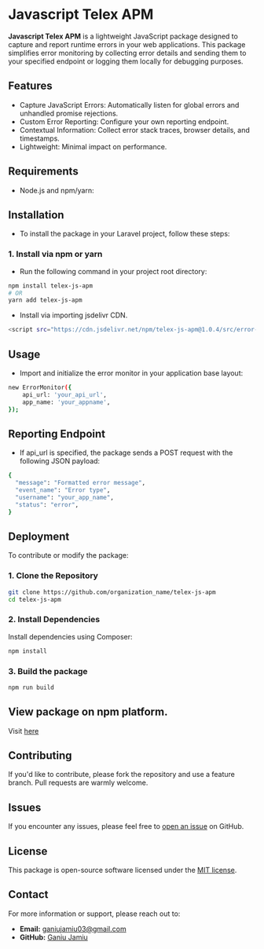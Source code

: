 # Javascript Telex APM

**Javascript Telex APM** is a lightweight JavaScript package designed to capture and report runtime errors in your web applications. This package simplifies error monitoring by collecting error details and sending them to your specified endpoint or logging them locally for debugging purposes.


## Features

- Capture JavaScript Errors: Automatically listen for global errors and unhandled promise rejections.
- Custom Error Reporting: Configure your own reporting endpoint.
- Contextual Information: Collect error stack traces, browser details, and timestamps.
- Lightweight: Minimal impact on performance.


## Requirements

- Node.js and npm/yarn:


## Installation

- To install the package in your Laravel project, follow these steps:

### 1. Install via npm or yarn

- Run the following command in your project root directory:

```bash
npm install telex-js-apm
# OR
yarn add telex-js-apm
```

- Install via importing jsdelivr CDN.

```bash
<script src="https://cdn.jsdelivr.net/npm/telex-js-apm@1.0.4/src/error-monitor.js"></script>
```


## Usage

- Import and initialize the error monitor in your application base layout:

```bash
new ErrorMonitor({
    api_url: 'your_api_url',
    app_name: 'your_appname',
});
```


## Reporting Endpoint

- If api_url is specified, the package sends a POST request with the following JSON payload:

```bash
{
  "message": "Formatted error message",
  "event_name": "Error type",
  "username": "your_app_name",
  "status": "error",
}
```


## Deployment

To contribute or modify the package:

### 1. Clone the Repository

```bash
git clone https://github.com/organization_name/telex-js-apm
cd telex-js-apm
```

### 2. Install Dependencies

Install dependencies using Composer:

```bash
npm install
```

### 3. Build the package

```bash
npm run build
```


## View package on npm platform.

Visit [here](https://www.jsdelivr.com/package/npm/telex-js-apm)


## Contributing

If you'd like to contribute, please fork the repository and use a feature branch. Pull requests are warmly welcome.


## Issues

If you encounter any issues, please feel free to [open an issue](https://github.com/organization_name/telex-js-apm/issues) on GitHub.


## License

This package is open-source software licensed under the [MIT license](https://opensource.org/licenses/MIT).


## Contact

For more information or support, please reach out to:

- **Email:** [ganiujamiu03@gmail.com](mailto:ganiujamiu03@example.com)
- **GitHub:** [Ganiu Jamiu](https://github.com/muh-jamiu)
